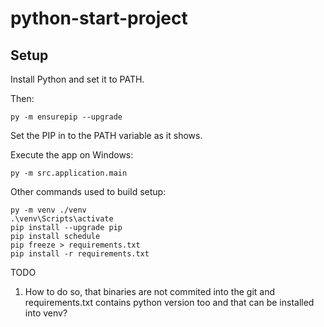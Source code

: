# python-start-project

## Setup

Install Python and set it to PATH.

Then:

```shell
py -m ensurepip --upgrade
```

Set the PIP in to the PATH variable as it shows.

Execute the app on Windows:

```shell
py -m src.application.main
```

Other commands used to build setup:

```shell
py -m venv ./venv
.\venv\Scripts\activate
pip install --upgrade pip
pip install schedule
pip freeze > requirements.txt
pip install -r requirements.txt
```

TODO

1. How to do so, that binaries are not commited into the git and requirements.txt contains python version too and that can be installed into venv?
